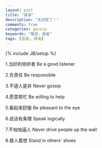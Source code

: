 ```yaml
---
layout: post
title: "读读"
description: "太对症了！"
comments: true
categories: gossip
keywords: "箴言，自省"
tags: [语录, 得电]
---
```

{% include JB/setup %}

1.当好的倾听者 Be a good listener

 
2.负责任 Be responsible

 
3.不道人是非 Never gossip

 
4.愿意帮忙 Be willing to help

 
5.看起来舒服 Be pleasant to the eye


6.说话有条理 Speak logically

 
7.不咄咄逼人 Never drive people up the wall
 
8.替人着想 Stand in others' shoes
    
